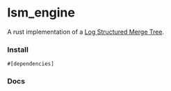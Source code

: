 # lsm_engine
A rust implementation of a [Log Structured Merge Tree](https://en.wikipedia.org/wiki/Log-structured_merge-tree#:~:text=In%20computer%20science%2C%20the%20log,%2C%20maintain%20key%2Dvalue%20pairs.). 




### Install 

```
#[dependencies]
```

### Docs 
